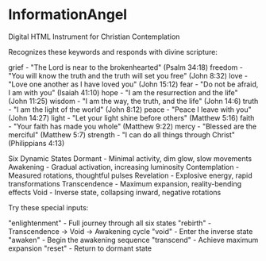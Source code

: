 # InformationAngel
Digital HTML Instrument for Christian Contemplation


Recognizes these keywords and responds with divine scripture:

grief - "The Lord is near to the brokenhearted" (Psalm 34:18)
freedom - "You will know the truth and the truth will set you free" (John 8:32)
love - "Love one another as I have loved you" (John 15:12)
fear - "Do not be afraid, I am with you" (Isaiah 41:10)
hope - "I am the resurrection and the life" (John 11:25)
wisdom - "I am the way, the truth, and the life" (John 14:6)
truth - "I am the light of the world" (John 8:12)
peace - "Peace I leave with you" (John 14:27)
light - "Let your light shine before others" (Matthew 5:16)
faith - "Your faith has made you whole" (Matthew 9:22)
mercy - "Blessed are the merciful" (Matthew 5:7)
strength - "I can do all things through Christ" (Philippians 4:13)


Six Dynamic States
Dormant - Minimal activity, dim glow, slow movements
Awakening - Gradual activation, increasing luminosity
Contemplation - Measured rotations, thoughtful pulses
Revelation - Explosive energy, rapid transformations
Transcendence - Maximum expansion, reality-bending effects
Void - Inverse state, collapsing inward, negative rotations


Try these special inputs:

"enlightenment" - Full journey through all six states
"rebirth" - Transcendence → Void → Awakening cycle
"void" - Enter the inverse state
"awaken" - Begin the awakening sequence
"transcend" - Achieve maximum expansion
"reset" - Return to dormant state
